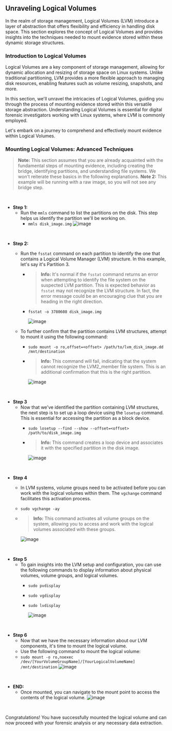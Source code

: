 ## Unraveling Logical Volumes

In the realm of storage management, Logical Volumes (LVM) introduce a layer of abstraction that offers flexibility and efficiency in handling disk space. This section explores the concept of Logical Volumes and provides insights into the techniques needed to mount evidence stored within these dynamic storage structures.

### Introduction to Logical Volumes

Logical Volumes are a key component of storage management, allowing for dynamic allocation and resizing of storage space on Linux systems. Unlike traditional partitioning, LVM provides a more flexible approach to managing disk resources, enabling features such as volume resizing, snapshots, and more.

In this section, we'll unravel the intricacies of Logical Volumes, guiding you through the process of mounting evidence stored within this versatile storage abstraction. Understanding Logical Volumes is essential for digital forensic investigators working with Linux systems, where LVM is commonly employed.

Let's embark on a journey to comprehend and effectively mount evidence within Logical Volumes.

### Mounting Logical Volumes: Advanced Techniques

> **Note:** This section assumes that you are already acquainted with the fundamental steps of mounting evidence, including creating the bridge, identifying partitions, and understanding file systems. We won't reiterate these basics in the following explanations.
> **Note 2:** This example will be running with a raw image, so you will not see any bridge step.

&nbsp;
&nbsp;
&nbsp;

- **Step 1:**
  - Run the `mmls` command to list the partitions on the disk. This step helps us identify the partition we'll be working on.
    - `mmls disk_image.img`
       ![image](https://github.com/JESUSAMM/Unraveling-the-Enigma-of-Mounting-Dead-Forensic-Evidence/assets/149633912/af103c4a-acf4-4daf-b7b0-38828fa521c5)

&nbsp;
&nbsp;
&nbsp;


- **Step 2:**
  - Run the `fsstat` command on each partition to identify the one that contains a Logical Volume Manager (LVM) structure. In this example, let's say it's Partition 3.
    - > **Info:** It's normal if the `fsstat` command returns an error when attempting to identify the file system on the suspected LVM partition. This is expected behavior as `fsstat` may not recognize the LVM structure. In fact, the error message could be an encouraging clue that you are heading in the right direction.
    - `fsstat -o 3780608 disk_image.img`
      
      ![image](https://github.com/JESUSAMM/Unraveling-the-Enigma-of-Mounting-Dead-Forensic-Evidence/assets/149633912/3a8098c5-a290-4e42-8789-752fca32abbc)


  - To further confirm that the partition contains LVM structures, attempt to mount it using the following command:
    - `sudo mount -o ro,offset=<offset> /path/to/lvm_disk_image.dd /mnt/destination`
    -  > **Info:** This command will fail, indicating that the system cannot recognize the LVM2_member file system. This is an additional confirmation that this is the right partition.
       
       ![image](https://github.com/JESUSAMM/Unraveling-the-Enigma-of-Mounting-Dead-Forensic-Evidence/assets/149633912/cc9ae4b4-09c1-4198-af25-4115dfbb1e8e)

&nbsp;
&nbsp;
&nbsp;


 - **Step 3**
   - Now that we've identified the partition containing LVM structures, the next step is to set up a loop device using the `losetup` command. This is essential for accessing the partition as a block device.
     - `sudo losetup --find --show --offset=<offset> /path/to/disk_image.img`
     -  > **Info:** This command creates a loop device and associates it with the specified partition in the disk image.
        
        ![image](https://github.com/JESUSAMM/Unraveling-the-Enigma-of-Mounting-Dead-Forensic-Evidence/assets/149633912/ddd53808-16a9-46a5-aade-72da83302d0c)

&nbsp;
&nbsp;
&nbsp;

- **Step 4**
  -  In LVM systems, volume groups need to be activated before you can work with the logical volumes within them. The `vgchange` command facilitates this activation process.
    - `sudo vgchange -ay`
    -  > **Info:**  This command activates all volume groups on the system, allowing you to access and work with the logical volumes associated with these groups.

       ![image](https://github.com/JESUSAMM/Unraveling-the-Enigma-of-Mounting-Dead-Forensic-Evidence/assets/149633912/96f2cc69-ced5-4a73-ba1c-aaeb49fa3e00)


&nbsp;
&nbsp;
&nbsp;
      
- **Step 5**
  - To gain insights into the LVM setup and configuration, you can use the following commands to display information about physical volumes, volume groups, and logical volumes.
    - `sudo pvdisplay`
    - `sudo vgdisplay`
    - `sudo lvdisplay`
   
      
       ![image](https://github.com/JESUSAMM/Unraveling-the-Enigma-of-Mounting-Dead-Forensic-Evidence/assets/149633912/a66d33a3-93cd-4c07-ae1e-f23973cd1250)

&nbsp;
&nbsp;
&nbsp;

- **Step 6**
  -  Now that we have the necessary information about our LVM components, it's time to mount the logical volume.
  -  Use the following command to mount the logical volume:
    - `sudo mount -o ro,noexec /dev/[YourVolumeGroupName]/[YourLogicalVolumeName] /mnt/destination`
      ![image](https://github.com/JESUSAMM/Unraveling-the-Enigma-of-Mounting-Dead-Forensic-Evidence/assets/149633912/2d27808f-1462-46bf-810e-ff03d9495e2f)


&nbsp;
&nbsp;
&nbsp;

- **END:**
  -  Once mounted, you can navigate to the mount point to access the contents of the logical volume.
      ![image](https://github.com/JESUSAMM/Unraveling-the-Enigma-of-Mounting-Dead-Forensic-Evidence/assets/149633912/b7511f76-dfbf-40c1-980a-797f45fad536)


&nbsp;
&nbsp;
&nbsp;

Congratulations! You have successfully mounted the logical volume and can now proceed with your forensic analysis or any necessary data extraction.
 

